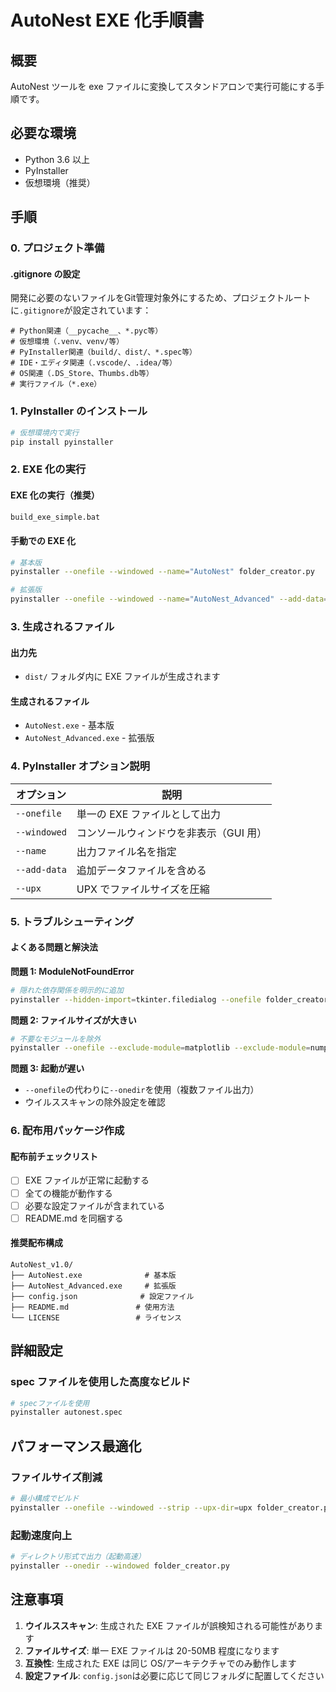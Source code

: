 # AutoNest EXE 化手順書

## 概要

AutoNest ツールを exe ファイルに変換してスタンドアロンで実行可能にする手順です。

## 必要な環境

- Python 3.6 以上
- PyInstaller
- 仮想環境（推奨）

## 手順

### 0. プロジェクト準備

#### .gitignore の設定

開発に必要のないファイルをGit管理対象外にするため、プロジェクトルートに`.gitignore`が設定されています：

```gitignore
# Python関連（__pycache__、*.pyc等）
# 仮想環境（.venv、venv/等）
# PyInstaller関連（build/、dist/、*.spec等）
# IDE・エディタ関連（.vscode/、.idea/等）
# OS関連（.DS_Store、Thumbs.db等）
# 実行ファイル（*.exe）
```

### 1. PyInstaller のインストール

```bash
# 仮想環境内で実行
pip install pyinstaller
```

### 2. EXE 化の実行

#### EXE 化の実行（推奨）

```bash
build_exe_simple.bat
```

#### 手動での EXE 化

```bash
# 基本版
pyinstaller --onefile --windowed --name="AutoNest" folder_creator.py

# 拡張版
pyinstaller --onefile --windowed --name="AutoNest_Advanced" --add-data="config.json;." advanced_folder_creator.py
```

### 3. 生成されるファイル

#### 出力先

- `dist/` フォルダ内に EXE ファイルが生成されます

#### 生成されるファイル

- `AutoNest.exe` - 基本版
- `AutoNest_Advanced.exe` - 拡張版

### 4. PyInstaller オプション説明

| オプション   | 説明                                   |
| ------------ | -------------------------------------- |
| `--onefile`  | 単一の EXE ファイルとして出力          |
| `--windowed` | コンソールウィンドウを非表示（GUI 用） |
| `--name`     | 出力ファイル名を指定                   |
| `--add-data` | 追加データファイルを含める             |
| `--upx`      | UPX でファイルサイズを圧縮             |

### 5. トラブルシューティング

#### よくある問題と解決法

**問題 1: ModuleNotFoundError**

```bash
# 隠れた依存関係を明示的に追加
pyinstaller --hidden-import=tkinter.filedialog --onefile folder_creator.py
```

**問題 2: ファイルサイズが大きい**

```bash
# 不要なモジュールを除外
pyinstaller --onefile --exclude-module=matplotlib --exclude-module=numpy folder_creator.py
```

**問題 3: 起動が遅い**

- `--onefile`の代わりに`--onedir`を使用（複数ファイル出力）
- ウイルススキャンの除外設定を確認

### 6. 配布用パッケージ作成

#### 配布前チェックリスト

- [ ] EXE ファイルが正常に起動する
- [ ] 全ての機能が動作する
- [ ] 必要な設定ファイルが含まれている
- [ ] README.md を同梱する

#### 推奨配布構成

```
AutoNest_v1.0/
├── AutoNest.exe              # 基本版
├── AutoNest_Advanced.exe     # 拡張版
├── config.json              # 設定ファイル
├── README.md               # 使用方法
└── LICENSE                 # ライセンス
```

## 詳細設定

### spec ファイルを使用した高度なビルド

```bash
# specファイルを使用
pyinstaller autonest.spec
```

## パフォーマンス最適化

### ファイルサイズ削減

```bash
# 最小構成でビルド
pyinstaller --onefile --windowed --strip --upx-dir=upx folder_creator.py
```

### 起動速度向上

```bash
# ディレクトリ形式で出力（起動高速）
pyinstaller --onedir --windowed folder_creator.py
```

## 注意事項

1. **ウイルススキャン**: 生成された EXE ファイルが誤検知される可能性があります
2. **ファイルサイズ**: 単一 EXE ファイルは 20-50MB 程度になります
3. **互換性**: 生成された EXE は同じ OS/アーキテクチャでのみ動作します
4. **設定ファイル**: `config.json`は必要に応じて同じフォルダに配置してください
